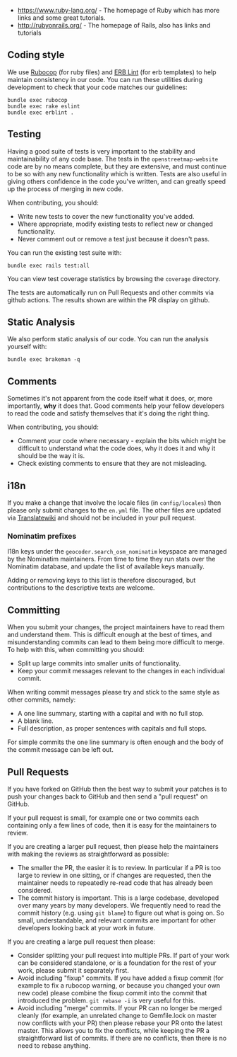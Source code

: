 * https://www.ruby-lang.org/ - The homepage of Ruby which has more links and some great tutorials.
* http://rubyonrails.org/ - The homepage of Rails, also has links and tutorials

## Coding style

We use [Rubocop](https://github.com/rubocop-hq/rubocop) (for ruby files)
and [ERB Lint](https://github.com/Shopify/erb-lint) (for erb templates)
to help maintain consistency in our code. You can run these utilities during
development to check that your code matches our guidelines:

```
bundle exec rubocop
bundle exec rake eslint
bundle exec erblint .
```

## Testing

Having a good suite of tests is very important to the stability and
maintainability of any code base. The tests in the `openstreetmap-website` code are
by no means complete, but they are extensive, and must continue to be
so with any new functionality which is written. Tests are also useful
in giving others confidence in the code you've written, and can
greatly speed up the process of merging in new code.

When contributing, you should:

* Write new tests to cover the new functionality you've added.
* Where appropriate, modify existing tests to reflect new or changed
functionality.
* Never comment out or remove a test just because it doesn't pass.

You can run the existing test suite with:

```
bundle exec rails test:all
```

You can view test coverage statistics by browsing the `coverage` directory.

The tests are automatically run on Pull Requests and other commits via github
actions. The results shown are within the PR display on github.

## Static Analysis

We also perform static analysis of our code. You can run the analysis yourself with:

```
bundle exec brakeman -q
```

## Comments

Sometimes it's not apparent from the code itself what it does, or,
more importantly, **why** it does that. Good comments help your fellow
developers to read the code and satisfy themselves that it's doing the
right thing.

When contributing, you should:

* Comment your code where necessary - explain the bits which
might be difficult to understand what the code does, why it does it
and why it should be the way it is.
* Check existing comments to ensure that they are not misleading.

## i18n

If you make a change that involve the locale files (in `config/locales`) then please
only submit changes to the `en.yml` file. The other files are updated via
[Translatewiki](https://translatewiki.net/wiki/Translating:OpenStreetMap) and should
not be included in your pull request.

### Nominatim prefixes

I18n keys under the `geocoder.search_osm_nominatim` keyspace are managed by the
Nominatim maintainers. From time to time they run stats over the Nominatim
database, and update the list of available keys manually.

Adding or removing keys to this list is therefore discouraged, but contributions
to the descriptive texts are welcome.

## Committing

When you submit your changes, the project maintainers have to read them and
understand them. This is difficult enough at the best of times, and
misunderstanding commits can lead to them being more difficult to
merge. To help with this, when committing you should:

* Split up large commits into smaller units of functionality.
* Keep your commit messages relevant to the changes in each individual
commit.

When writing commit messages please try and stick to the same style as
other commits, namely:

* A one line summary, starting with a capital and with no full stop.
* A blank line.
* Full description, as proper sentences with capitals and full stops.

For simple commits the one line summary is often enough and the body
of the commit message can be left out.

## Pull Requests

If you have forked on GitHub then the best way to submit your patches is to
push your changes back to GitHub and then send a "pull request" on GitHub.

If your pull request is small, for example one or two commits each containing
only a few lines of code, then it is easy for the maintainers to review.

If you are creating a larger pull request, then please help the maintainers
with making the reviews as straightforward as possible:

* The smaller the PR, the easier it is to review. In particular if a PR is too
  large to review in one sitting, or if changes are requested, then the
  maintainer needs to repeatedly re-read code that has already been considered.
* The commit history is important. This is a large codebase, developed over many
  years by many developers. We frequently need to read the commit history (e.g.
  using `git blame`) to figure out what is going on. So small, understandable,
  and relevant commits are important for other developers looking back at your
  work in future.

If you are creating a large pull request then please:

* Consider splitting your pull request into multiple PRs. If part of your work
  can be considered standalone, or is a foundation for the rest of your work,
  please submit it separately first.
* Avoid including "fixup" commits. If you have added a fixup commit (for example
  to fix a rubocop warning, or because you changed your own new code) please
  combine the fixup commit into the commit that introduced the problem.
  `git rebase -i` is very useful for this.
* Avoid including "merge" commits. If your PR can no longer be merged cleanly
  (for example, an unrelated change to Gemfile.lock on master now conflicts with
  your PR) then please rebase your PR onto the latest master. This allows you to
  fix the conflicts, while keeping the PR a straightforward list of commits. If
  there are no conflicts, then there is no need to rebase anything.

